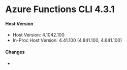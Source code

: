 # Azure Functions CLI 4.3.1

#### Host Version

- Host Version: 4.1042.100
- In-Proc Host Version: 4.41.100 (4.841.100, 4.641.100)

#### Changes

- <entry>
